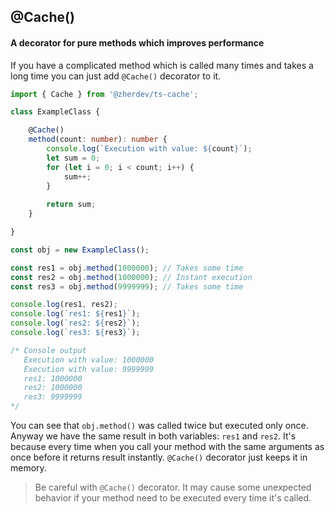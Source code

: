 @Cache()
---
#### A decorator for pure methods which improves performance
If you have a complicated method which is called many times and takes a long time you can just add `@Cache()` decorator to it.
```typescript
import { Cache } from '@zherdev/ts-cache';

class ExampleClass {

    @Cache()
    method(count: number): number {
        console.log(`Execution with value: ${count}`);
        let sum = 0;
        for (let i = 0; i < count; i++) {
            sum++;        
        }
        
        return sum;
    }

}

const obj = new ExampleClass();

const res1 = obj.method(1000000); // Takes some time
const res2 = obj.method(1000000); // Instant execution
const res3 = obj.method(9999999); // Takes some time

console.log(res1, res2);
console.log(`res1: ${res1}`);
console.log(`res2: ${res2}`);
console.log(`res3: ${res3}`);

/* Console output
   Execution with value: 1000000
   Execution with value: 9999999
   res1: 1000000
   res2: 1000000
   res3: 9999999
*/
```
You can see that `obj.method()` was called twice but executed only once. Anyway we have the same result in both variables: `res1` and `res2`.
It's because every time when you call your method with the same arguments as once before it returns result instantly. `@Cache()` decorator just keeps it in memory.
>Be careful with `@Cache()` decorator. It may cause some unexpected behavior if your method need to be executed every time it's called.
